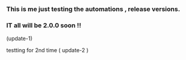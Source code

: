 ### This is me just testing the automations , release versions. 
### IT all will be 2.0.0 soon !! 

(update-1)


testting for 2nd time
( update-2 )
